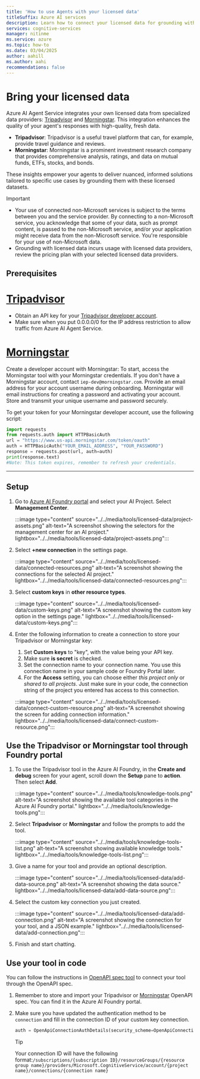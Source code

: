 ```yaml
---
title: 'How to use Agents with your licensed data'
titleSuffix: Azure AI services
description: Learn how to connect your licensed data for grounding with Azure AI Agent Service.
services: cognitive-services
manager: nitinme
ms.service: azure
ms.topic: how-to
ms.date: 03/04/2025
author: aahill
ms.author: aahi
recommendations: false
---
```


# Bring your licensed data

Azure AI Agent Service integrates your own licensed data from specialized data providers: [Tripadvisor](https://tripadvisor-content-api.readme.io/reference/overview) and [Morningstar](https://developer.morningstar.com/). This integration enhances the quality of your agent's responses with high-quality, fresh data.

* **Tripadvisor**: Tripadvisor is a useful travel platform that can, for example, provide travel guidance and reviews. 
* **Morningstar**: Morningstar is a prominent investment research company that provides comprehensive analysis, ratings, and data on mutual funds, ETFs, stocks, and bonds.

These insights empower your agents to deliver nuanced, informed solutions tailored to specific use cases by grounding them with these licensed datasets.

> [!IMPORTANT]
> - Your use of connected non-Microsoft services is subject to the terms between you and the service provider. By connecting to a non-Microsoft service, you acknowledge that some of your data, such as prompt content, is passed to the non-Microsoft service, and/or your application might receive data from the non-Microsoft service. You're responsible for your use of non-Microsoft data.
> - Grounding with licensed data incurs usage with licensed data providers, review the pricing plan with your selected licensed data providers.

## Prerequisites

# [Tripadvisor](#tab/tripadvisor)


* Obtain an API key for your [Tripadvisor developer account](https://www.tripadvisor.com/developers?screen=credentials).
* Make sure when you put 0.0.0.0/0 for the IP address restriction to allow traffic from Azure AI Agent Service.

# [Morningstar](#tab/morningstar)

Create a developer account with Morningstar: To start, access the Morningstar tool with your Morningstar credentials. If you don't have a Morningstar account, contact `iep-dev@morningstar.com`. Provide an email address for your account username during onboarding. Morningstar will email instructions for creating a password and activating your account. Store and transmit your unique username and password securely. 

To get your token for your Morningstar developer account, use the following script: 

```python 
import requests 
from requests.auth import HTTPBasicAuth 
url = "https://www.us-api.morningstar.com/token/oauth" 
auth = HTTPBasicAuth("YOUR_EMAIL_ADDRESS", "YOUR_PASSWORD") 
response = requests.post(url, auth=auth) 
print(response.text) 
#Note: This token expires, remember to refresh your credentials. 
``` 
---

## Setup
1. Go to [Azure AI Foundry portal](https://ai.azure.com/) and select your AI Project. Select **Management Center**.
   
   :::image type="content" source="../../media/tools/licensed-data/project-assets.png" alt-text="A screenshot showing the selectors for the management center for an AI project." lightbox="../../media/tools/licensed-data/project-assets.png":::

1. Select **+new connection** in the settings page.

   :::image type="content" source="../../media/tools/licensed-data/connected-resources.png" alt-text="A screenshot showing the connections for the selected AI project." lightbox="../../media/tools/licensed-data/connected-resources.png":::
   
1. Select **custom keys** in **other resource types**.

   :::image type="content" source="../../media/tools/licensed-data/custom-keys.png" alt-text="A screenshot showing the custom key option in the settings page." lightbox="../../media/tools/licensed-data/custom-keys.png":::

1. Enter the following information to create a connection to store your Tripadvisor or Morningstar key:
   1. Set **Custom keys** to "key", with the value being your API key.
   1. Make sure **is secret** is checked.
   1. Set the connection name to your connection name. You use this connection name in your sample code or Foundry Portal later.
   1. For the **Access** setting, you can choose either *this project only* or *shared to all projects*. Just make sure in your code, the connection string of the project you entered has access to this connection.

   :::image type="content" source="../../media/tools/licensed-data/connect-custom-resource.png" alt-text="A screenshot showing the screen for adding connection information." lightbox="../../media/tools/licensed-data/connect-custom-resource.png":::

## Use the Tripadvisor or Morningstar tool through Foundry portal

1. To use the Tripadvisor tool in the Azure AI Foundry, in the **Create and debug** screen for your agent, scroll down the **Setup** pane to **action**. Then select **Add**.

    :::image type="content" source="../../media/tools/knowledge-tools.png" alt-text="A screenshot showing the available tool categories in the Azure AI Foundry portal." lightbox="../../media/tools/knowledge-tools.png":::

1. Select **Tripadvisor** or **Morningstar** and follow the prompts to add the tool. 

   :::image type="content" source="../../media/tools/knowledge-tools-list.png" alt-text="A screenshot showing available knowledge tools." lightbox="../../media/tools/knowledge-tools-list.png":::

1. Give a name for your tool and provide an optional description.
 
    :::image type="content" source="../../media/tools/licensed-data/add-data-source.png" alt-text="A screenshot showing the data source." lightbox="../../media/tools/licensed-data/add-data-source.png":::

1. Select the custom key connection you just created. 

    :::image type="content" source="../../media/tools/licensed-data/add-connection.png" alt-text="A screenshot showing the connection for your tool, and a JSON example." lightbox="../../media/tools/licensed-data/add-connection.png":::

1. Finish and start chatting.

## Use your tool in code

You can follow the instructions in [OpenAPI spec tool](./openapi-spec.md) to connect your tool through the OpenAPI spec.

1. Remember to store and import your Tripadvisor or [Morningstar](https://developer.morningstar.com/content/documentation/intelligence-engine/apps/morningstar-agent-api/3.1.0/morningstar-agent-api.json) OpenAPI spec. You can find it in the Azure AI Foundry portal.

1. Make sure you have updated the authentication method to be `connection` and fill in the connection ID of your custom key connection.

   ``` python
   auth = OpenApiConnectionAuthDetails(security_scheme=OpenApiConnectionSecurityScheme(connection_id="your_connection_id"))
   ```
    
   > [!TIP]
   > Your connection ID will have the following format:`/subscriptions/{subscription ID}/resourceGroups/{resource group name}/providers/Microsoft.CognitiveService/account/{project name}/connections/{connection name}`  